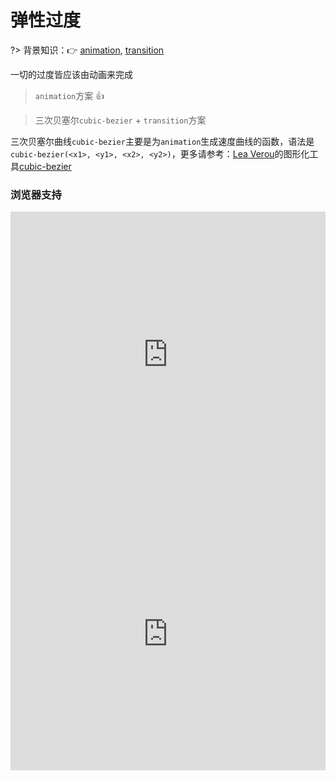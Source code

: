 
# 弹性过度

?> 背景知识：:point_right: [animation](https://developer.mozilla.org/zh-CN/docs/Web/CSS/animation), [transition](https://developer.mozilla.org/zh-CN/docs/Web/CSS/transition)

一切的过度皆应该由动画来完成

> `animation`方案 :thumbsup:

<vuep template="#elastic-animation"></vuep>

<script v-pre type="text/x-template" id="elastic-animation">
<style>
  main {
    width: 100%; height: 229px;
    display: flex;
  }
  label {
    margin: auto;
  }
  input {
    display: block;
    width: 229px;
    padding: .8em;
    outline: none;
    border: 1px solid #e3e3e3;
    border-radius: 2px;
  }
  input:hover {
    border: 1px solid #b4a078;
  }
  input:focus {
    border: 1px solid #b4a078;
    box-shadow: 0 0 0 2px rgba(180, 160, 120, 0.2);
  }
  .poptip {
    display: inline-block;
    width: 236px;
    font-size: 13px;
    padding: .6em;
    background: #fafafa;
    position: relative;
    margin-left: -3px;
    margin-top: 3px;
    border-radius: 2px;
    filter: drop-shadow(0 0 1px rgba(0, 0, 0, .23456));
    transform-origin: 15px -6px;
  }
  .poptip::before {
    content: "";
    position: absolute;
    top: -6px; left: 10px;
    border: 9px solid transparent;
    border-bottom-color: #fafafa;
    border-top-width: 0;
  }
  input:not(:focus) + .poptip{
    transform: scale(0);
    animation: elastic-dec .25s;
  }
  
  input:focus + .poptip{
    transform: scale(1);
    animation: elastic-grow .45s;
  }
  @keyframes elastic-grow{
    from {
        transform: scale(0);
    }
    70% {
        transform: scale(1.1);
        animation-timing-function: cubic-bezier(.1, .25, .1, .25);
    }
  }
  @keyframes elastic-dec{
    from {
        transform: scale(1);
    }
    to {
        transform: scale(0);
        animation-timing-function: cubic-bezier(.25, .1, .25, .1);
    }
  }
</style>
<template>
  <main class="main">
    <label>
      用户名:
      <input id="username" autocomplete="off"/>
      <span class="poptip">仅支持字母、数字和下划线组合！</span>
    </label>
  </main>
</template>
<script>  
</script>
</script>

> 三次贝塞尔`cubic-bezier` + `transition`方案

<vuep template="#elastic-transtion"></vuep>

<script v-pre type="text/x-template" id="elastic-transtion">
<style>
  main {
    width: 100%; height: 229px;
    display: flex;
  }
  label {
    margin: auto;
  }
  input {
    display: block;
    width: 229px;
    padding: .8em;
    outline: none;
    border: 1px solid #e3e3e3;
    border-radius: 2px;
  }
  input:hover {
    border: 1px solid #b4a078;
  }
  input:focus {
    border: 1px solid #b4a078;
    box-shadow: 0 0 0 2px rgba(180, 160, 120, 0.2);
  }
  input:not(:focus) + .poptip {
    transform: scale(0);
    transition: transform .25s cubic-bezier(.25, .1, .25, .1);
  }
  input:focus + .poptip {
    transform: scale(1);
    transition: transform .4s cubic-bezier(.29, .15, .5, 1.46);
  }
  .poptip {
    display: inline-block;
    width: 236px;
    font-size: 13px;
    padding: .6em;
    background: #fafafa;
    position: relative;
    margin-left: -3px;
    margin-top: 3px;
    border-radius: 2px;
    filter: drop-shadow(0 0 1px rgba(0, 0, 0, .23456));
    transform-origin: 15px -6px;
  }
  .poptip::before {
    content: "";
    position: absolute;
    top: -6px; left: 10px;
    border: 9px solid transparent;
    border-bottom-color: #fafafa;
    border-top-width: 0;
  }
</style>
<template>
  <main class="main">
    <label>
      用户名:
      <input id="username" autocomplete="off"/>
      <span class="poptip">仅支持字母、数字和下划线组合！</span>
    </label>
  </main>
</template>
<script>  
</script>
</script>

三次贝塞尔曲线`cubic-bezier`主要是为`animation`生成速度曲线的函数，语法是`cubic-bezier(<x1>, <y1>, <x2>, <y2>)`，更多请参考：[Lea Verou](http://lea.verou.me/about/)的图形化工具[cubic-bezier](http://cubic-bezier.com/#)

### 浏览器支持

<iframe src="https://caniuse.bitsofco.de/embed/index.html?feat=transforms2d&amp;periods=future_1,current,past_1,past_2,past_3&amp;accessible-colours=false" frameborder="0" width="100%" height="458px"></iframe>

<iframe src="https://caniuse.bitsofco.de/embed/index.html?feat=css-animation&amp;periods=future_1,current,past_1,past_2,past_3&amp;accessible-colours=false" frameborder="0" width="100%" height="436px"></iframe>